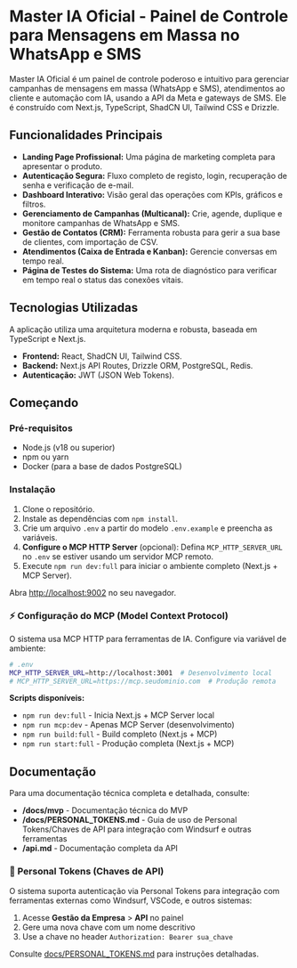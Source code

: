 
# Master IA Oficial - Painel de Controle para Mensagens em Massa no WhatsApp e SMS

Master IA Oficial é um painel de controle poderoso e intuitivo para gerenciar campanhas de mensagens em massa (WhatsApp e SMS), atendimentos ao cliente e automação com IA, usando a API da Meta e gateways de SMS. Ele é construído com Next.js, TypeScript, ShadCN UI, Tailwind CSS e Drizzle.

## Funcionalidades Principais

*   **Landing Page Profissional:** Uma página de marketing completa para apresentar o produto.
*   **Autenticação Segura:** Fluxo completo de registo, login, recuperação de senha e verificação de e-mail.
*   **Dashboard Interativo:** Visão geral das operações com KPIs, gráficos e filtros.
*   **Gerenciamento de Campanhas (Multicanal):** Crie, agende, duplique e monitore campanhas de WhatsApp e SMS.
*   **Gestão de Contatos (CRM):** Ferramenta robusta para gerir a sua base de clientes, com importação de CSV.
*   **Atendimentos (Caixa de Entrada e Kanban):** Gerencie conversas em tempo real.
*   **Página de Testes do Sistema:** Uma rota de diagnóstico para verificar em tempo real o status das conexões vitais.

## Tecnologias Utilizadas

A aplicação utiliza uma arquitetura moderna e robusta, baseada em TypeScript e Next.js.

- **Frontend:** React, ShadCN UI, Tailwind CSS.
- **Backend:** Next.js API Routes, Drizzle ORM, PostgreSQL, Redis.
- **Autenticação:** JWT (JSON Web Tokens).

## Começando

### Pré-requisitos

*   Node.js (v18 ou superior)
*   npm ou yarn
*   Docker (para a base de dados PostgreSQL)

### Instalação

1.  Clone o repositório.
2.  Instale as dependências com `npm install`.
3.  Crie um arquivo `.env` a partir do modelo `.env.example` e preencha as variáveis.
4.  **Configure o MCP HTTP Server** (opcional): Defina `MCP_HTTP_SERVER_URL` no `.env` se estiver usando um servidor MCP remoto.
5.  Execute `npm run dev:full` para iniciar o ambiente completo (Next.js + MCP Server).

Abra [http://localhost:9002](http://localhost:9002) no seu navegador.

### ⚡ Configuração do MCP (Model Context Protocol)

O sistema usa MCP HTTP para ferramentas de IA. Configure via variável de ambiente:

```bash
# .env
MCP_HTTP_SERVER_URL=http://localhost:3001  # Desenvolvimento local
# MCP_HTTP_SERVER_URL=https://mcp.seudominio.com  # Produção remota
```

**Scripts disponíveis:**
- `npm run dev:full` - Inicia Next.js + MCP Server local
- `npm run mcp:dev` - Apenas MCP Server (desenvolvimento)
- `npm run build:full` - Build completo (Next.js + MCP)
- `npm run start:full` - Produção completa (Next.js + MCP)

## Documentação

Para uma documentação técnica completa e detalhada, consulte:
- **/docs/mvp** - Documentação técnica do MVP
- **/docs/PERSONAL_TOKENS.md** - Guia de uso de Personal Tokens/Chaves de API para integração com Windsurf e outras ferramentas
- **/api.md** - Documentação completa da API

### 🔑 Personal Tokens (Chaves de API)

O sistema suporta autenticação via Personal Tokens para integração com ferramentas externas como Windsurf, VSCode, e outros sistemas:

1. Acesse **Gestão da Empresa** > **API** no painel
2. Gere uma nova chave com um nome descritivo
3. Use a chave no header `Authorization: Bearer sua_chave`

Consulte [docs/PERSONAL_TOKENS.md](./docs/PERSONAL_TOKENS.md) para instruções detalhadas.
